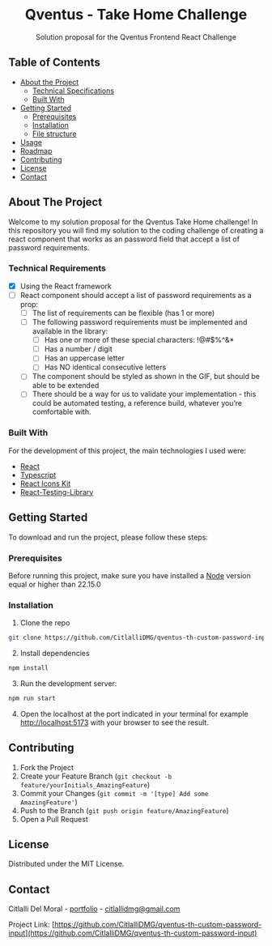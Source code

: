 <!-- PRESENTATION -->
<br />
<p align="center">
  <h1 align="center">Qventus - Take Home Challenge</h1>

  <p align="center">
    Solution proposal for the Qventus Frontend React Challenge
  </p>
</p>

<!-- TABLE OF CONTENTS -->

## Table of Contents

- [About the Project](#about-the-project)
  - [Technical Specifications](#technical-specifications)
  - [Built With](#built-with)
- [Getting Started](#getting-started)
  - [Prerequisites](#prerequisites)
  - [Installation](#installation)
  - [File structure](#file-structure)
- [Usage](#usage)
- [Roadmap](#roadmap)
- [Contributing](#contributing)
- [License](#license)
- [Contact](#contact)

<!-- ABOUT THE PROJECT -->

## About The Project

Welcome to my solution proposal for the Qventus Take Home challenge! In this repository you will find my solution to the coding challenge of creating a react component that works as an password field that accept a list of password requirements.

### Technical Requirements

- [x] Using the React framework
- [ ] React component should accept a list of password requirements as a prop:
  - [ ] The list of requirements can be flexible (has 1 or more)
  - [ ] The following password requirements must be implemented and available in the library:
    - [ ] Has one or more of these special characters: !@#$%^&\*
    - [ ] Has a number / digit
    - [ ] Has an uppercase letter
    - [ ] Has NO identical consecutive letters
  - [ ] The component should be styled as shown in the GIF, but should be able to be extended
  - [ ] There should be a way for us to validate your implementation - this could be automated testing, a reference build, whatever you’re comfortable with.

### Built With

For the development of this project, the main technologies I used were:

- [React](https://reactjs.org/)
- [Typescript](https://www.typescriptlang.org/)
- [React Icons Kit](https://react-icons-kit.vercel.app/)
- [React-Testing-Library](https://testing-library.com/docs/react-testing-library/intro/)

<!-- GETTING STARTED -->

## Getting Started

To download and run the project, please follow these steps:

### Prerequisites

Before running this project, make sure you have installed a [Node](https://nodejs.org/) version equal or higher than 22.15.0

### Installation

1. Clone the repo

```sh
git clone https://github.com/CitlalliDMG/qventus-th-custom-password-input.git
```

2. Install dependencies

```sh
npm install
```

3. Run the development server:

```sh
npm run start
```

4. Open the localhost at the port indicated in your terminal for example [http://localhost:5173](http://localhost:5173) with your browser to see the result.

<!-- CONTRIBUTING -->

## Contributing

1. Fork the Project
2. Create your Feature Branch (`git checkout -b feature/yourInitials_AmazingFeature`)
3. Commit your Changes (`git commit -m '[type] Add some AmazingFeature'`)
4. Push to the Branch (`git push origin feature/AmazingFeature`)
5. Open a Pull Request

<!-- LICENSE -->

## License

Distributed under the MIT License.

<!-- CONTACT -->

## Contact

Citlalli Del Moral - [portfolio](https://citlallidmg.github.io/) - citlallidmg@gmail.com

Project Link: [https://github.com/CitlalliDMG/qventus-th-custom-password-input](https://github.com/CitlalliDMG/qventus-th-custom-password-input)
